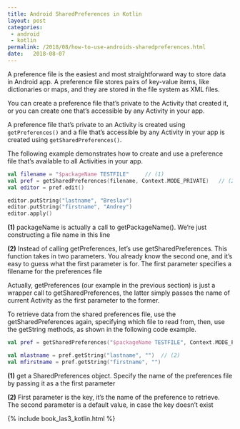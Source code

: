 ```yaml
---
title: Android SharedPreferences in Kotlin
layout: post
categories: 
 - android
 - kotlin
permalink: /2018/08/how-to-use-androids-sharedpreferences.html
date:   2018-08-07 
---
```


A preference file is the easiest and most straightforward way to store data in Android app. A preference file stores pairs of key-value items, like dictionaries or maps, and they are stored in the file system as XML files.

You can create a preference file that’s private to the Activity that created it, or you can create one that’s accessible by any Activity in your app.

A preference file that’s private to an Activity is created using `getPreferences()` and a file that’s accessible by any Activity in your app is created using `getSharedPreferences()`.

The following example demonstrates how to create and use a preference file that’s available to all Activities in your app.

```kotlin
val filename = "$packageName TESTFILE"     // (1)
val pref = getSharedPreferences(filename, Context.MODE_PRIVATE)   // (2)
val editor = pref.edit()

editor.putString("lastname", "Breslav")
editor.putString("firstname", "Andrey")
editor.apply()
```

**(1)** packageName is actually a call to getPackageName(). We’re just constructing a file name in this line

**(2)** Instead of calling getPreferences, let’s use getSharedPreferences. This function takes in two parameters. You already know the second one, and it’s easy to guess what the first parameter is for. The first parameter specifies a filename for the preferences file

Actually, getPreferences (our example in the previous section) is just a wrapper call to getSharedPreferences, the latter simply passes the name of current Activity as the first parameter to the former.

To retrieve data from the shared preferences file, use the getSharedPreferences again, specifying which file to read from, then, use the getString methods, as shown in the following code example.


```kotlin
val pref = getSharedPreferences("$packageName TESTFILE", Context.MODE_PRIVATE) // (1)

val mlastname = pref.getString("lastname", "")  // (2)
val mfirstname = pref.getString("firstname", "")
```

**(1)** get a SharedPreferences object. Specify the name of the preferences file by passing it as a the first parameter

**(2)** First parameter is the key, it’s the name of the preference to retrieve. The second parameter is a default value, in case the key doesn’t exist
 

 {% include book_las3_kotlin.html %}